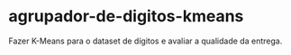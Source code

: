 # agrupador-de-digitos-kmeans
Fazer K-Means para o dataset de dígitos e avaliar a qualidade da entrega.
